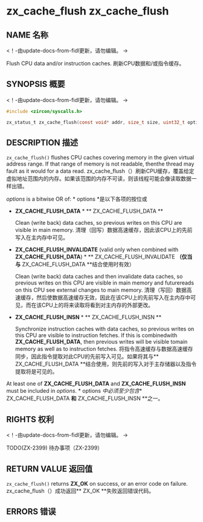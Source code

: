  
# zx_cache_flush  zx_cache_flush 

 
## NAME  名称 

<!-- Updated by update-docs-from-fidl, do not edit. -->  <！-由update-docs-from-fidl更新，请勿编辑。 ->

Flush CPU data and/or instruction caches.  刷新CPU数据和/或指令缓存。

 
## SYNOPSIS  概要 

<!-- Updated by update-docs-from-fidl, do not edit. -->  <！-由update-docs-from-fidl更新，请勿编辑。 ->

```c
#include <zircon/syscalls.h>

zx_status_t zx_cache_flush(const void* addr, size_t size, uint32_t options);
```
 

 
## DESCRIPTION  描述 

`zx_cache_flush()` flushes CPU caches covering memory in the given virtual address range.  If that range of memory is not readable, thenthe thread may fault as it would for a data read. zx_cache_flush（）刷新CPU缓存，覆盖给定虚拟地址范围内的内存。如果该范围的内存不可读，则该线程可能会像读取数据一样出错。

*options* is a bitwise OR of:  * options *是以下各项的按位或

 
 * **ZX_CACHE_FLUSH_DATA**  * ** ZX_CACHE_FLUSH_DATA **

   Clean (write back) data caches, so previous writes on this CPU are visible in main memory. 清理（​​回写）数据高速缓存，因此该CPU上的先前写入在主内存中可见。

 
 * **ZX_CACHE_FLUSH_INVALIDATE** (valid only when combined with **ZX_CACHE_FLUSH_DATA**) * ** ZX_CACHE_FLUSH_INVALIDATE **（仅当与** ZX_CACHE_FLUSH_DATA **结合使用时有效）

   Clean (write back) data caches and then invalidate data caches, so previous writes on this CPU are visible in main memory and futurereads on this CPU see external changes to main memory. 清理（​​写回）数据高速缓存，然后使数据高速缓存无效，因此在该CPU上的先前写入在主内存中可见，而在该CPU上的将来读取将看到对主内存的外部更改。

 
 * **ZX_CACHE_FLUSH_INSN**  * ** ZX_CACHE_FLUSH_INSN **

   Synchronize instruction caches with data caches, so previous writes on this CPU are visible to instruction fetches.  If this is combinedwith **ZX_CACHE_FLUSH_DATA**, then previous writes will be visible tomain memory as well as to instruction fetches. 将指令高速缓存与数据高速缓存同步，因此指令提取对此CPU的先前写入可见。如果将其与** ZX_CACHE_FLUSH_DATA **结合使用，则先前的写入对于主存储器以及指令提取将是可见的。

At least one of **ZX_CACHE_FLUSH_DATA** and **ZX_CACHE_FLUSH_INSN** must be included in *options*. * options *中必须至少包含** ZX_CACHE_FLUSH_DATA **和** ZX_CACHE_FLUSH_INSN **之一。

 
## RIGHTS  权利 

<!-- Updated by update-docs-from-fidl, do not edit. -->  <！-由update-docs-from-fidl更新，请勿编辑。 ->

TODO(ZX-2399)  待办事项（ZX-2399）

 
## RETURN VALUE  返回值 

`zx_cache_flush()` returns **ZX_OK** on success, or an error code on failure.  zx_cache_flush（）成功返回** ZX_OK **失败返回错误代码。

 
## ERRORS  错误 

